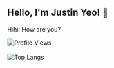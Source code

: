 ## Hello, I'm Justin Yeo! 👋

Hihi! How are you?

![Profile Views](https://komarev.com/ghpvc/?username=yeojustin&color=brightgreen)
<br></br>
![Top Langs](https://github-readme-stats.vercel.app/api/top-langs/?username=yeojustin&hide_progress=true)

<!---
yeojustin/yeojustin is a ✨ special ✨ repository because its `README.md` (this file) appears on your GitHub profile.
You can click the Preview link to take a look at your changes.
--->
                                     
